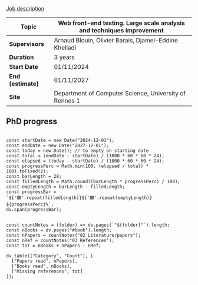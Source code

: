 [Job description](https://www.diverse-team.fr/positions/front-end-analysis/)

| **Topic**          | Web front-end testing. Large scale analysis and techniques improvement |
| ------------------ | ---------------------------------------------------------------------- |
| **Supervisors**    | Arnaud Blouin, Olivier Barais, Djamel-Eddine Khelladi                  |
| **Duration**       | 3 years                                                                |
| **Start Date**     | 01/11/2024                                                             |
| **End (estimate)** | 01/11/2027                                                             |
| **Site**           | Department of Computer Science, University of Rennes 1                 |
## PhD progress

```dataviewjs

const startDate = new Date("2024-12-01");
const endDate = new Date("2027-12-01");
const today = new Date(); // to empty on starting date
const total = (endDate - startDate) / (1000 * 60 * 60 * 24);
const elapsed = (today - startDate) / (1000 * 60 * 60 * 24);
const progressPerc = Math.min(100, (elapsed / total) * 100).toFixed(2);
const barLength = 28;
const filledLength = Math.round((barLength * progressPerc) / 100);
const emptyLength = barLength - filledLength;
const progressBar = `${'🟩'.repeat(filledLength)}${'🟪'.repeat(emptyLength)} ${progressPerc}%`;
dv.span(progressBar);

```

```dataviewjs

const countNotes = (folder) => dv.pages(`"${folder}"`).length;
const nBooks = dv.pages("#book").length;
const nPapers = countNotes("02 Literature/papers");
const nRef = countNotes("03 References");
const tot = nBooks + nPapers - nRef;

dv.table(["Category", "Count"], [
  ["Papers read", nPapers],
  ["Books read", nBooks],
  ["Missing references", tot]
]);


```